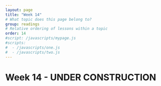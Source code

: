 ```yaml
---
layout: page
title: "Week 14"
# What topic does this page belong to?
group: readings
# Relative ordering of lessons within a topic
order: 14
#script: /javascripts/mypage.js
#scripts:
#  - /javascripts/one.js
#  - /javascripts/two.js
---
```


# Week 14 - UNDER CONSTRUCTION